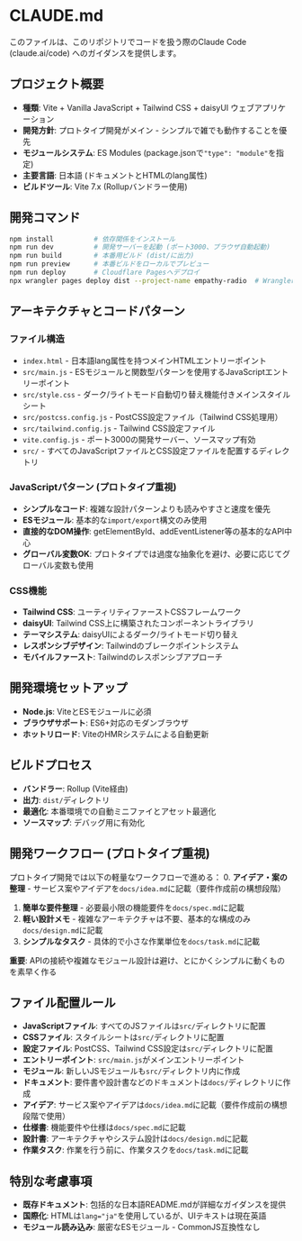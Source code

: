 # CLAUDE.md

このファイルは、このリポジトリでコードを扱う際のClaude Code (claude.ai/code) へのガイダンスを提供します。

## プロジェクト概要
- **種類**: Vite + Vanilla JavaScript + Tailwind CSS + daisyUI ウェブアプリケーション
- **開発方針**: プロトタイプ開発がメイン - シンプルで雑でも動作することを優先
- **モジュールシステム**: ES Modules (package.jsonで`"type": "module"`を指定)
- **主要言語**: 日本語 (ドキュメントとHTMLのlang属性)
- **ビルドツール**: Vite 7.x (Rollupバンドラー使用)

## 開発コマンド
```bash
npm install          # 依存関係をインストール
npm run dev          # 開発サーバーを起動 (ポート3000、ブラウザ自動起動)
npm run build        # 本番用ビルド (dist/に出力)
npm run preview      # 本番ビルドをローカルでプレビュー
npm run deploy       # Cloudflare Pagesへデプロイ
npx wrangler pages deploy dist --project-name empathy-radio  # Wranglerコマンドでの直接デプロイ
```

## アーキテクチャとコードパターン

### ファイル構造
- `index.html` - 日本語lang属性を持つメインHTMLエントリーポイント
- `src/main.js` - ESモジュールと関数型パターンを使用するJavaScriptエントリーポイント
- `src/style.css` - ダーク/ライトモード自動切り替え機能付きメインスタイルシート
- `src/postcss.config.js` - PostCSS設定ファイル（Tailwind CSS処理用）
- `src/tailwind.config.js` - Tailwind CSS設定ファイル
- `vite.config.js` - ポート3000の開発サーバー、ソースマップ有効
- `src/` - すべてのJavaScriptファイルとCSS設定ファイルを配置するディレクトリ

### JavaScriptパターン (プロトタイプ重視)
- **シンプルなコード**: 複雑な設計パターンよりも読みやすさと速度を優先
- **ESモジュール**: 基本的な`import/export`構文のみ使用
- **直接的なDOM操作**: getElementById、addEventListener等の基本的なAPI中心
- **グローバル変数OK**: プロトタイプでは過度な抽象化を避け、必要に応じてグローバル変数も使用

### CSS機能
- **Tailwind CSS**: ユーティリティファーストCSSフレームワーク
- **daisyUI**: Tailwind CSS上に構築されたコンポーネントライブラリ
- **テーマシステム**: daisyUIによるダーク/ライトモード切り替え
- **レスポンシブデザイン**: Tailwindのブレークポイントシステム
- **モバイルファースト**: Tailwindのレスポンシブアプローチ

## 開発環境セットアップ
- **Node.js**: ViteとESモジュールに必須
- **ブラウザサポート**: ES6+対応のモダンブラウザ
- **ホットリロード**: ViteのHMRシステムによる自動更新

## ビルドプロセス
- **バンドラー**: Rollup (Vite経由)
- **出力**: `dist/`ディレクトリ
- **最適化**: 本番環境での自動ミニファイとアセット最適化
- **ソースマップ**: デバッグ用に有効化

## 開発ワークフロー (プロトタイプ重視)
プロトタイプ開発では以下の軽量なワークフローで進める：
0. **アイデア・案の整理** - サービス案やアイデアを`docs/idea.md`に記載（要件作成前の構想段階）
1. **簡単な要件整理** - 必要最小限の機能要件を`docs/spec.md`に記載
2. **軽い設計メモ** - 複雑なアーキテクチャは不要、基本的な構成のみ`docs/design.md`に記載
3. **シンプルなタスク** - 具体的で小さな作業単位を`docs/task.md`に記載

**重要**: APIの接続や複雑なモジュール設計は避け、とにかくシンプルに動くものを素早く作る

## ファイル配置ルール
- **JavaScriptファイル**: すべてのJSファイルは`src/`ディレクトリに配置
- **CSSファイル**: スタイルシートは`src/`ディレクトリに配置
- **設定ファイル**: PostCSS、Tailwind CSS設定は`src/`ディレクトリに配置
- **エントリーポイント**: `src/main.js`がメインエントリーポイント
- **モジュール**: 新しいJSモジュールも`src/`ディレクトリ内に作成
- **ドキュメント**: 要件書や設計書などのドキュメントは`docs/`ディレクトリに作成
- **アイデア**: サービス案やアイデアは`docs/idea.md`に記載（要件作成前の構想段階で使用）
- **仕様書**: 機能要件や仕様は`docs/spec.md`に記載
- **設計書**: アーキテクチャやシステム設計は`docs/design.md`に記載
- **作業タスク**: 作業を行う前に、作業タスクを`docs/task.md`に記載

## 特別な考慮事項
- **既存ドキュメント**: 包括的な日本語README.mdが詳細なガイダンスを提供
- **国際化**: HTMLは`lang="ja"`を使用しているが、UIテキストは現在英語
- **モジュール読み込み**: 厳密なESモジュール - CommonJS互換性なし